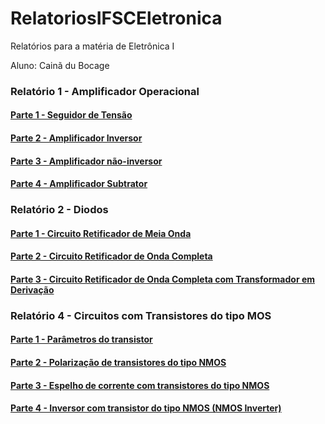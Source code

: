 # RelatoriosIFSCEletronica
Relatórios para a matéria de Eletrônica I

Aluno: Cainã du Bocage

### Relatório 1 - Amplificador Operacional
#### [Parte 1 - Seguidor de Tensão](https://github.com/CainaDB/RelatoriosIFSCEletronica/blob/master/Relatorio1.md/Parte%201.md)
#### [Parte 2 - Amplificador Inversor](https://github.com/CainaDB/RelatoriosIFSCEletronica/blob/master/Relatorio1.md/Parte%202.md)
#### [Parte 3 - Amplificador não-inversor](https://github.com/CainaDB/RelatoriosIFSCEletronica/blob/master/Relatorio1.md/Parte%203.md)
#### [Parte 4 -  Amplificador Subtrator]()

### Relatório 2 - Diodos
#### [Parte 1 - Circuito Retificador de Meia Onda](https://github.com/CainaDB/RelatoriosIFSCEletronica/blob/master/Relatorio%202.md/Parte%201.md)
#### [Parte 2 - Circuito Retificador de Onda Completa](https://github.com/CainaDB/RelatoriosIFSCEletronica/blob/master/Relatorio%202.md/Parte%202.md)
#### [Parte 3 - Circuito Retificador de Onda Completa com Transformador em Derivação](https://github.com/CainaDB/RelatoriosIFSCEletronica/blob/master/Relatorio%202.md/Parte%203.md)

### Relatório 4 - Circuitos com Transistores do tipo MOS
#### [Parte 1 - Parâmetros do transistor](https://github.com/CainaDB/RelatoriosIFSCEletronica/blob/master/Relatorio%204.md/Parte%201.md)
#### [Parte 2 - Polarização de transistores do tipo NMOS](https://github.com/CainaDB/RelatoriosIFSCEletronica/blob/master/Relatorio%204.md/Parte%202.md)
#### [Parte 3 - Espelho de corrente com transistores do tipo NMOS](https://github.com/CainaDB/RelatoriosIFSCEletronica/blob/master/Relatorio%204.md/Parte%203.md)
#### [Parte 4 - Inversor com transistor do tipo NMOS (NMOS Inverter)](https://github.com/CainaDB/RelatoriosIFSCEletronica/blob/master/Relatorio%204.md/Parte%204.md)
